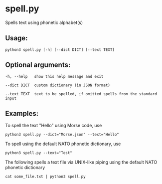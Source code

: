# spell.py
Spells text using phonetic alphabet(s)

## Usage:

    python3 spell.py [-h] [--dict DICT] [--text TEXT]

## Optional arguments:

    -h, --help   show this help message and exit
  
    --dict DICT  custom dictionary (in JSON format)
  
    --text TEXT  text to be spelled, if omitted spells from the standard input

## Examples:

To spell the text "Hello" using Morse code, use

    python3 spell.py --dict="Morse.json" --text="Hello"

To spell using the default NATO phonetic dictionary, use

    python3 spell.py --text="Test"

The following spells a text file via UNIX-like piping using the default NATO phonetic dictionary
    
    cat some_file.txt | python3 spell.py



